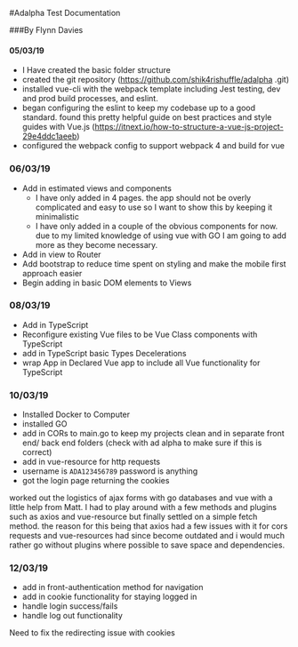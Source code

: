 #Adalpha Test Documentation

###By Flynn Davies

#### 05/03/19
  - I Have created the basic folder structure
  - created the git repository (https://github.com/shik4rishuffle/adalpha
.git)
  - installed vue-cli with the webpack template including Jest testing, dev and prod build processes, and eslint.
  - began configuring the eslint to keep my codebase up to a good standard. found this pretty helpful guide on best 
  practices and style guides with Vue.js (https://itnext.io/how-to-structure-a-vue-js-project-29e4ddc1aeeb)
  - configured the webpack config to support webpack 4 and build for vue
  
  ### 06/03/19
  - Add in estimated views and components
    - I have only added in 4 pages. the app should not be overly complicated and easy to use so I want to show this by keeping it minimalistic
    - I have only added in a couple of the obvious components for now. due to my limited knowledge of using vue with GO I am going to add more as they become necessary.
  - Add in view to Router  
  - Add bootstrap to reduce time spent on styling and make the mobile first approach easier
  - Begin adding in basic DOM elements to Views
  
  ### 08/03/19
  - Add in TypeScript
  - Reconfigure existing Vue files to be Vue Class components with TypeScript
  - add in TypeScript basic Types Decelerations
  - wrap App in Declared Vue app to include all Vue functionality for TypeScript
  
  ### 10/03/19
  - Installed Docker to Computer
  - installed GO 
  - add in CORs to main.go to keep my projects clean and in separate front end/ back end folders (check with ad alpha to make sure if this is correct)
  - add in vue-resource for http requests
  - username is `ADA123456789` password is anything
  - got the login page returning the cookies
  
  worked out the logistics of ajax forms with go databases and vue with a little help from Matt. I had to play around
   with a few methods and plugins such as axios and vue-resource but finally settled on a simple fetch method. the 
   reason for this being that axios had a few issues with it for cors requests and vue-resources had since become 
   outdated and i would much rather go without plugins where possible to save space and dependencies.
  
  ### 12/03/19
  - add in front-authentication method for navigation
  - add in cookie functionality for staying logged in
  - handle login success/fails
  - handle log out functionality
  
  Need to fix the redirecting issue with cookies
  
